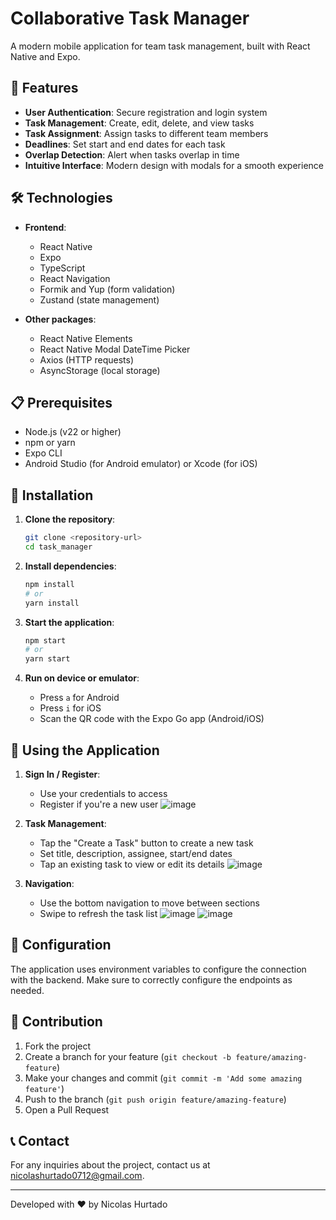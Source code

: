 # Collaborative Task Manager

A modern mobile application for team task management, built with React Native and Expo.

## 📱 Features

- **User Authentication**: Secure registration and login system
- **Task Management**: Create, edit, delete, and view tasks
- **Task Assignment**: Assign tasks to different team members
- **Deadlines**: Set start and end dates for each task
- **Overlap Detection**: Alert when tasks overlap in time
- **Intuitive Interface**: Modern design with modals for a smooth experience

## 🛠️ Technologies

- **Frontend**:
  - React Native
  - Expo
  - TypeScript
  - React Navigation
  - Formik and Yup (form validation)
  - Zustand (state management)

- **Other packages**:
  - React Native Elements
  - React Native Modal DateTime Picker
  - Axios (HTTP requests)
  - AsyncStorage (local storage)

## 📋 Prerequisites

- Node.js (v22 or higher)
- npm or yarn
- Expo CLI
- Android Studio (for Android emulator) or Xcode (for iOS)

## 🚀 Installation

1. **Clone the repository**:
   ```bash
   git clone <repository-url>
   cd task_manager
   ```

2. **Install dependencies**:
   ```bash
   npm install
   # or
   yarn install
   ```

3. **Start the application**:
   ```bash
   npm start
   # or
   yarn start
   ```

4. **Run on device or emulator**:
   - Press `a` for Android
   - Press `i` for iOS
   - Scan the QR code with the Expo Go app (Android/iOS)

## 📱 Using the Application

1. **Sign In / Register**:
   - Use your credentials to access
   - Register if you're a new user
![image](https://github.com/user-attachments/assets/f1413c1b-6fea-48eb-907c-e79a93771017)

2. **Task Management**:
   - Tap the "Create a Task" button to create a new task
   - Set title, description, assignee, start/end dates
   - Tap an existing task to view or edit its details
![image](https://github.com/user-attachments/assets/2683ca13-f211-4616-a55a-606f88039606)


3. **Navigation**:
   - Use the bottom navigation to move between sections
   - Swipe to refresh the task list
![image](https://github.com/user-attachments/assets/48a06903-4bf7-4d3c-b1b1-a3e8b3131879)
![image](https://github.com/user-attachments/assets/82154d91-453d-42f5-be5a-a174e48b867c)



## 🔧 Configuration

The application uses environment variables to configure the connection with the backend. Make sure to correctly configure the endpoints as needed.

## 👥 Contribution

1. Fork the project
2. Create a branch for your feature (`git checkout -b feature/amazing-feature`)
3. Make your changes and commit (`git commit -m 'Add some amazing feature'`)
4. Push to the branch (`git push origin feature/amazing-feature`)
5. Open a Pull Request


## 📞 Contact

For any inquiries about the project, contact us at [nicolashurtado0712@gmail.com](mailto:nicolashurtado0712@gmail.com).

---

Developed with ❤️ by Nicolas Hurtado
